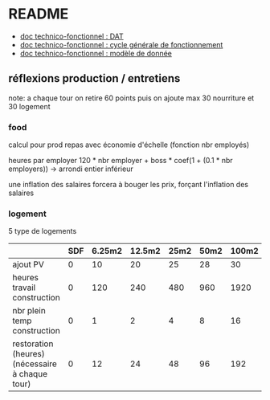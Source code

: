 # README

 - [doc technico-fonctionnel : DAT](./doc/DAT.md)
 - [doc technico-fonctionnel : cycle générale de fonctionnement](./doc/sequence_general.md)
 - [doc technico-fonctionnel : modèle de donnée](./doc/datamodel.md)


## réflexions production / entretiens

note: a chaque tour on retire 60 points puis on ajoute max 30 nourriture et 30 logement

### food

calcul pour prod repas avec économie d'échelle (fonction nbr employés)

heures par employer 120 * nbr employer + boss * coef(1 + (0.1 * nbr employers)) -> arrondi entier inférieur

une inflation des salaires forcera à bouger les prix, forçant l'inflation des salaires

### logement

5 type de logements

||SDF|6.25m2|12.5m2|25m2|50m2|100m2|
|-|-|-|-|-|-|-|
|ajout PV|0|10|20|25|28|30|
|heures travail construction|0|120|240|480|960|1920|
|nbr plein temp construction|0|1|2|4|8|16|
|restoration (heures) (nécessaire à chaque tour)|0|12|24|48|96|192|